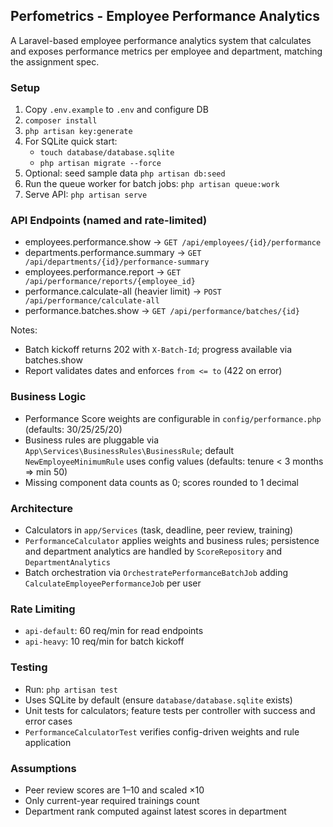 ## Perfometrics - Employee Performance Analytics

A Laravel-based employee performance analytics system that calculates and exposes performance metrics per employee and department, matching the assignment spec.

### Setup

1. Copy `.env.example` to `.env` and configure DB
2. `composer install`
3. `php artisan key:generate`
4. For SQLite quick start:
   - `touch database/database.sqlite`
   - `php artisan migrate --force`
5. Optional: seed sample data `php artisan db:seed`
6. Run the queue worker for batch jobs: `php artisan queue:work`
7. Serve API: `php artisan serve`

### API Endpoints (named and rate-limited)

- employees.performance.show → `GET /api/employees/{id}/performance`
- departments.performance.summary → `GET /api/departments/{id}/performance-summary`
- employees.performance.report → `GET /api/performance/reports/{employee_id}`
- performance.calculate-all (heavier limit) → `POST /api/performance/calculate-all`
- performance.batches.show → `GET /api/performance/batches/{id}`

Notes:
- Batch kickoff returns 202 with `X-Batch-Id`; progress available via batches.show
- Report validates dates and enforces `from <= to` (422 on error)

### Business Logic

- Performance Score weights are configurable in `config/performance.php` (defaults: 30/25/25/20)
- Business rules are pluggable via `App\Services\BusinessRules\BusinessRule`; default `NewEmployeeMinimumRule` uses config values (defaults: tenure < 3 months ⇒ min 50)
- Missing component data counts as 0; scores rounded to 1 decimal

### Architecture

- Calculators in `app/Services` (task, deadline, peer review, training)
- `PerformanceCalculator` applies weights and business rules; persistence and department analytics are handled by `ScoreRepository` and `DepartmentAnalytics`
- Batch orchestration via `OrchestratePerformanceBatchJob` adding `CalculateEmployeePerformanceJob` per user

### Rate Limiting

- `api-default`: 60 req/min for read endpoints
- `api-heavy`: 10 req/min for batch kickoff

### Testing

- Run: `php artisan test`
- Uses SQLite by default (ensure `database/database.sqlite` exists)
- Unit tests for calculators; feature tests per controller with success and error cases
 - `PerformanceCalculatorTest` verifies config-driven weights and rule application

### Assumptions

- Peer review scores are 1–10 and scaled ×10
- Only current-year required trainings count
- Department rank computed against latest scores in department

